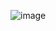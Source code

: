 ![image](https://user-images.githubusercontent.com/113426639/226432318-59faef04-4e6f-495c-b6ec-f7e0cd790ea1.png)
